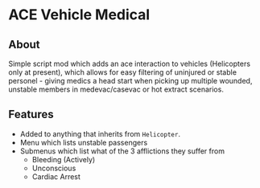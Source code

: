 # ACE Vehicle Medical
## About
Simple script mod which adds an ace interaction to vehicles (Helicopters only at present), which allows for easy filtering of uninjured or stable personel - giving medics a head start when picking up multiple wounded, unstable members in medevac/casevac or hot extract scenarios.

## Features

* Added to anything that inherits from `Helicopter`.
* Menu which lists unstable passengers
* Submenus which list what of the 3 afflictions they suffer from
    * Bleeding (Actively)
    * Unconscious
    * Cardiac Arrest